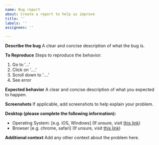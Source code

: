 ```yaml
---
name: Bug report
about: Create a report to help us improve
title: ''
labels: ''
assignees: ''

---
```


**Describe the bug**
A clear and concise description of what the bug is.

**To Reproduce**
Steps to reproduce the behavior:
1. Go to '...'
2. Click on '....'
3. Scroll down to '....'
4. See error

**Expected behavior**
A clear and concise description of what you expected to happen.

**Screenshots**
If applicable, add screenshots to help explain your problem.

**Desktop (please complete the following information):**
 - Operating System: [e.g. iOS, Windows] (If unsure, visit [this link](https://whatsmyos.com/))
 - Browser [e.g. chrome, safari] (If unsure, visit [this link](https://www.whatismybrowser.com/))


**Additional context**
Add any other context about the problem here.
